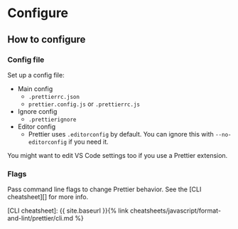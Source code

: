 # Configure


## How to configure

### Config file

Set up a config file:

- Main config
    - `.prettierrc.json`
    - `prettier.config.js` or `.prettierrc.js`
- Ignore config
    - `.prettierignore`
- Editor config
    - Prettier uses `.editorconfig` by default. You can ignore this with `--no-editorconfig` if you need it.
    
You might want to edit VS Code settings too if you use a Prettier extension.

### Flags

Pass command line flags to change Prettier behavior. See the [CLI cheatsheet][] for more info.

[CLI cheatsheet]: {{ site.baseurl }}{% link cheatsheets/javascript/format-and-lint/prettier/cli.md %}
